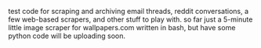 test code for scraping and archiving email threads, reddit conversations, a few web-based scrapers, and other stuff to play with. 
so far just a 5-minute little image scraper for wallpapers.com written in bash, but have some python code will be uploading soon.
